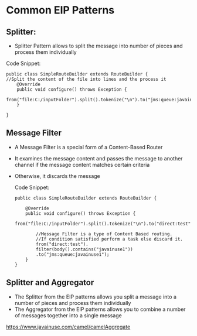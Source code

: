 # Common EIP Patterns


## Splitter:

-	Splitter Pattern allows to split the message into number of pieces and process them individually

Code Snippet:

	public class SimpleRouteBuilder extends RouteBuilder {
	//Split the content of the file into lines and the process it 
		@Override
		public void configure() throws Exception {
			from("file:C:/inputFolder").split().tokenize("\n").to("jms:queue:javainuse");
		}

	}
	
##	Message Filter

-	A Message Filter is a special form of a Content-Based Router
-	It examines the message content and passes the message to another channel if the message content matches certain criteria
-	Otherwise, it discards the message	

	Code Snippet:
	
		public class SimpleRouteBuilder extends RouteBuilder {

			@Override
			public void configure() throws Exception {
				from("file:C:/inputFolder").split().tokenize("\n").to("direct:test");
				
				//Message Filter is a type of Content Based routing. 
				//If condition satisfied perform a task else discard it.
				from("direct:test"). 
				filter(body().contains("javainuse1"))
				.to("jms:queue:javainuse1");	  
			}
		}
		
		
## Splitter and Aggregator

-	The Splitter from the EIP patterns allows you split a message into a number of pieces and process them individually
-	The Aggregator from the EIP patterns allows you to combine a number of messages together into a single message	


https://www.javainuse.com/camel/camelAggregate
















	
